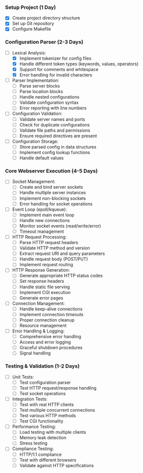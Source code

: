 ### Setup Project (1 Day)

- [x] Create project directory structure
- [x] Set up Git repository
- [x] Configure Makefile

### Configuration Parser (2-3 Days)

- [ ] Lexical Analysis:
  - [x] Implement tokenizer for config files
  - [x] Handle different token types (keywords, values, operators)
  - [x] Support for comments and whitespace
  - [x] Error handling for invalid characters
- [ ] Parser Implementation:
  - [ ] Parse server blocks
  - [ ] Parse location blocks
  - [ ] Handle nested configurations
  - [ ] Validate configuration syntax
  - [ ] Error reporting with line numbers
- [ ] Configuration Validation:
  - [ ] Validate server names and ports
  - [ ] Check for duplicate configurations
  - [ ] Validate file paths and permissions
  - [ ] Ensure required directives are present
- [ ] Configuration Storage:
  - [ ] Store parsed config in data structures
  - [ ] Implement config lookup functions
  - [ ] Handle default values

### Core Webserver Execution (4-5 Days)

- [ ] Socket Management:
  - [ ] Create and bind server sockets
  - [ ] Handle multiple server instances
  - [ ] Implement non-blocking sockets
  - [ ] Error handling for socket operations
- [ ] Event Loop (epoll/kqueue):
  - [ ] Implement main event loop
  - [ ] Handle new connections
  - [ ] Monitor socket events (read/write/error)
  - [ ] Timeout management
- [ ] HTTP Request Processing:
  - [ ] Parse HTTP request headers
  - [ ] Validate HTTP method and version
  - [ ] Extract request URI and query parameters
  - [ ] Handle request body (POST/PUT)
  - [ ] Implement request routing
- [ ] HTTP Response Generation:
  - [ ] Generate appropriate HTTP status codes
  - [ ] Set response headers
  - [ ] Handle static file serving
  - [ ] Implement CGI execution
  - [ ] Generate error pages
- [ ] Connection Management:
  - [ ] Handle keep-alive connections
  - [ ] Implement connection timeouts
  - [ ] Proper connection cleanup
  - [ ] Resource management
- [ ] Error Handling & Logging:
  - [ ] Comprehensive error handling
  - [ ] Access and error logging
  - [ ] Graceful shutdown procedures
  - [ ] Signal handling

### Testing & Validation (1-2 Days)

- [ ] Unit Tests:
  - [ ] Test configuration parser
  - [ ] Test HTTP request/response handling
  - [ ] Test socket operations
- [ ] Integration Tests:
  - [ ] Test with real HTTP clients
  - [ ] Test multiple concurrent connections
  - [ ] Test various HTTP methods
  - [ ] Test CGI functionality
- [ ] Performance Testing:
  - [ ] Load testing with multiple clients
  - [ ] Memory leak detection
  - [ ] Stress testing
- [ ] Compliance Testing:
  - [ ] HTTP/1.1 compliance
  - [ ] Test with different browsers
  - [ ] Validate against HTTP specifications
